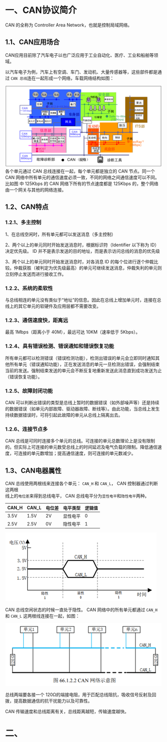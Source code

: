 # 一、CAN协议简介
CAN 的全称为 Controller Area Network，也就是控制局域网络。

## 1.1、CAN应用场合
CAN应用目前除了汽车电子以也广泛应用于工业自动化、医疗、工业和船舶等领域。

以汽车电子为例，汽车上有空调、车门、发动机、大量传感器等，这些部件都是通过 `CAN 总线`连在一起形成一个网络，车载网络结构如图：

![输入图片说明](/imgs/2025-08-02/3WUZYtUkAmGl0Zju.png)
各个单元通过 CAN 总线连接在一起，每个单元都是独立的 CAN 节点。同一个 CAN 网络中所有单元的通信速度必须一致，不同的网络之间通信速度可以不同。 比如图 中 125Kbps 的 CAN 网络下所有的节点速度都是 125Kbps 的，整个网络由一个网关与其他的网络连接。

## 1.2、CAN特点
### 1.2.1、多主控制  
1、在总线空闲时，所有单元都可以发送消息（多主控制）

2、两个以上的单元同时开始发送消息时，根据标识符（Identifier 以下称为 ID）决定优先级。 ID 并不是表示发送的目的地址，而是表示访问总线的消息的优先级

3、两个以上的单元同时开始发送消息时，对各消息 ID 的每个位进行逐个仲裁比较。仲裁获胜（被判定为优先级最高）的单元可继续发送消息，仲裁失利的单元则立刻停止发送而进行接收工作。

### 1.2.2、系统的柔软性
与总线相连的单元没有类似于“地址”的信息。因此在总线上增加单元时，连接在总线上的其它单元的软硬件及应用层都不需要改变。

### 1.2.3、通信速度快，距离远
最高 1Mbps（距离小于 40M），最远可达 10KM（速率低于 5Kbps）。  

### 1.2.4、具有错误检测、错误通知和错误恢复功能  
所有单元都可以检测错误（错误检测功能），检测出错误的单元会立即同时通知其他所有单元（错误通知功能），正在发送消息的单元一旦检测出错误，会强制结束当前的发送。强制结束发送的单元会不断反复地重新发送此消息直到成功发送为止（错误恢复功能）。 
 
### 1.2.5、故障封闭功能  
CAN 可以判断出错误的类型是总线上暂时的数据错误（如外部噪声等）还是持续的数据错误（如单元内部故障、驱动器故障、断线等）。由此功能，当总线上发生持续数据错误时，可将引起此故障的单元从总线上隔离出去。  

### 1.2.6、连接节点多  
CAN 总线是可同时连接多个单元的总线。可连接的单元总数理论上是没有限制的。但实际上可连接的单元数受总线上的时间延迟及电气负载的限制。降低通信速度，可连接的单元数增加；提高通信速度，则可连接的单元数减少。

## 1.3、CAN电器属性
CAN 总线使用两根线来连接各个单元： `CAN_H` 和 `CAN_L`， CAN 控制器通过判断这两根  
线上的`电位差`来得到总线电平， CAN 总线电平分为`显性电平`和`隐性电平`两种。

|  CAN_H  | CAN_L |  电位差  |  电平类型  | 逻辑值|
|-------|-----|-------|-------|----|
|3.5V|1.5V|2V|显性电平| 0 |
|2.5V|2.5V|0V|隐性电平| 1 |

![输入图片说明](/imgs/2025-08-02/G8xRqDxL51gJ5tLo.png)

CAN 总线空闲状态的时候一直处于隐性。 CAN 网络中的所有单元都通过 `CAN_H` 和 `CAN_L` 这两根线连接在一起，如图：

![输入图片说明](/imgs/2025-08-02/TUmY1oVaJ12lJyYZ.png)

总线两端要各接一个 120Ω的端接电阻，用于匹配总线阻抗，吸收信号反射及回拨，提高数据通信的抗干扰能力以及可靠性。

CAN 传输速度和总线距离有关，总线距离越短，传输速度越快。





# 二、
<!--stackedit_data:
eyJoaXN0b3J5IjpbODM0OTMzNTQyLDM2OTQ2OTU5NywtNjcyMT
M2NzA5LDQ2NTAwMjgyOSwtNDY5ODA4MDgyXX0=
-->